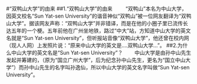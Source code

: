 #“双鸭山大学”的由来
##1.“双鸭山大学”的由来
　　 “双鸭山”本名为中山大学，因英文校名“Sun Yat-sen University”的谐音神似“双鸭山”被一位网友翻译为“双鸭山大学”。据该网友声称：“双鸭山大学”并非错译，而是在他的小圈子里已流传长达五年的一个梗。五年前他在广州坐地铁，路过“中大”站，方知道中山大学的英文名就是“Sun Yat-sen University”，但听报站音像“双鸭山大学”，他还曾在校内网（现人人网）上发照片说：“原来中山大学的英文是....双鸭山大学…”。
##2.为什么中山大学的英文名是“Sun Yat-sen University”？
　　中山大学是由孙中山先生发起并筹建的，（原为“国立广州大学”，后为纪念孙中山先生，更名为“国立中山大学”）而孙中山先生的名字叫孙逸仙，所以中山大学的英文名字叫做“Sun Yat-sen University”。